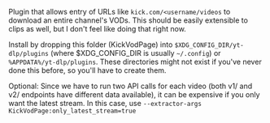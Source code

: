 Plugin that allows entry of URLs like `kick.com/<username/videos` to download an entire channel's VODs. This should be easily extensible to clips as well, but I don't feel like doing that right now.

Install by dropping this folder (KickVodPage) into `$XDG_CONFIG_DIR/yt-dlp/plugins` (where $XDG_CONFIG_DIR is usually `~/.config`) or `%APPDATA%/yt-dlp/plugins`. These directories might not exist if you've never done this before, so you'll have to create them.

Optional:
Since we have to run two API calls for each video (both v1/ and v2/ endpoints have different data available), it can be expensive if you only want the latest stream. In this case, use `--extractor-args KickVodPage:only_latest_stream=true`
